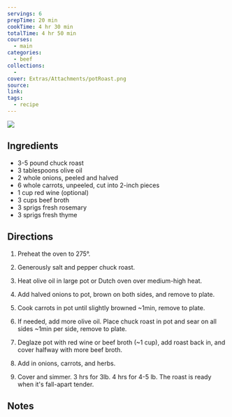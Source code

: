 ```yaml
---
servings: 6
prepTime: 20 min
cookTime: 4 hr 30 min
totalTime: 4 hr 50 min
courses:
  - main
categories:
  - beef
collections:
  -
cover: Extras/Attachments/potRoast.png
source:
link:
tags:
  - recipe
---
```


![](Extras/Attachments/potRoast.png)


## Ingredients

- 3-5 pound chuck roast
- 3 tablespoons olive oil
- 2 whole onions, peeled and halved
- 6 whole carrots, unpeeled, cut into 2-inch pieces
- 1 cup red wine (optional)
- 3 cups beef broth
- 3 sprigs fresh rosemary
- 3 sprigs fresh thyme


## Directions

1. Preheat the oven to 275°.

2. Generously salt and pepper chuck roast.

3. Heat olive oil in large pot or Dutch oven over medium-high heat.

4. Add halved onions to pot, brown on both sides, and remove to plate.

5. Cook carrots in pot until slightly browned ~1min, remove to plate.

6. If needed, add more olive oil. Place chuck roast in pot and sear on all sides ~1min per side, remove to plate.

7. Deglaze pot with red wine or beef broth (~1 cup), add roast back in, and cover halfway with more beef broth.

8. Add in onions, carrots, and herbs.

9. Cover and simmer. 3 hrs for 3lb. 4 hrs for 4-5 lb. The roast is ready when it's fall-apart tender.


## Notes

